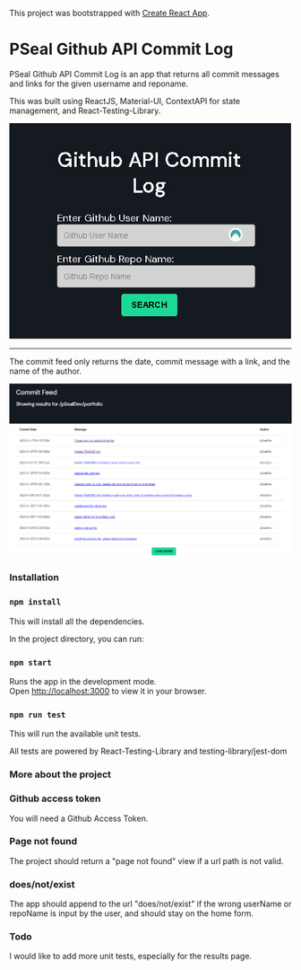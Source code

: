 This project was bootstrapped with [Create React App](https://github.com/facebook/create-react-app).

# PSeal Github API Commit Log

PSeal Github API Commit Log is an app that returns all commit messages and links for the given username and reponame. 

This was built using ReactJS, Material-UI, ContextAPI for state management, and React-Testing-Library. 

![image info](./src/images/chrono_form_img.png)
_____________________________________________________________________________________________________________________

The commit feed only returns the date, commit message with a link, and the name of the author. 

![image info](./src/images/chrono_form_img_2.png)

### Installation

### `npm install`
This will install all the dependencies.


In the project directory, you can run:

### `npm start`

Runs the app in the development mode.\
Open [http://localhost:3000](http://localhost:3000) to view it in your browser.

### `npm run test`

This will run the available unit tests. 

All tests are powered by React-Testing-Library and testing-library/jest-dom

### More about the project

### Github access token

You will need a Github Access Token.

### Page not found

The project should return a "page not found" view if a url path is not valid. 

### does/not/exist

The app should append to the url "does/not/exist" if the wrong userName or repoName is input by the user, and should stay on the home form.

### Todo

I would like to add more unit tests, especially for the results page.






